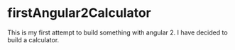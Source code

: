 # firstAngular2Calculator
This is my first attempt to build something with angular 2. I have decided to build a calculator.
